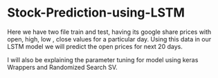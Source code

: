 # Stock-Prediction-using-LSTM

Here we have two file train and test, having its google share prices with open, high, low , close values for a particular day. Using this data in our LSTM model we will predict the open prices for next 20 days.

I will also be explaining the parameter tuning for model using keras Wrappers and Randomized Search SV.
